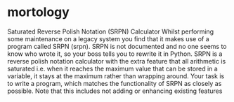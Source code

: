 # mortology
Saturated Reverse Polish Notation
(SRPN) Calculator
Whilst performing some maintenance on a legacy system you find that it
makes use of a program called SRPN (srpn). SRPN is not documented
and no one seems to know who wrote it, so your boss tells you to rewrite it
in Python.
SRPN is a reverse polish notation calculator with the extra feature
that all arithmetic is saturated i.e. when it reaches the maximum value that
can be stored in a variable, it stays at the maximum rather than wrapping
around.
Your task is to write a program, which matches the functionality of SRPN as closely as possible. Note that this includes not
adding or enhancing existing features
